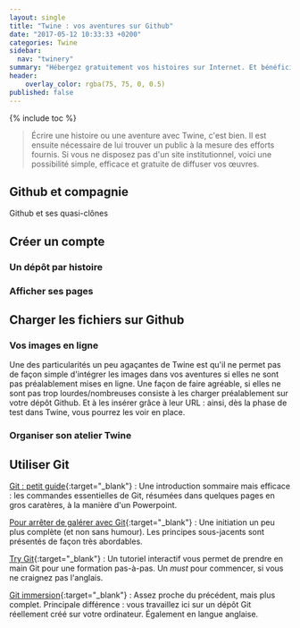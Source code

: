 ```yaml
---
layout: single
title: "Twine : vos aventures sur Github"
date: "2017-05-12 10:33:33 +0200"
categories: Twine
sidebar:
  nav: "twinery"
summary: "Hébergez gratuitement vos histoires sur Internet. Et bénéficiez d'un contrôle de versions pour le même prix."
header:
    overlay_color: rgba(75, 75, 0, 0.5)
published: false
---
```


{% include toc %}

> Écrire une histoire ou une aventure avec Twine, c'est bien. Il est ensuite nécessaire de lui trouver un public à la mesure des efforts fournis. Si vous ne disposez pas d'un site institutionnel, voici une possibilité simple, efficace et gratuite de diffuser vos œuvres.

## Github et compagnie
Github et ses quasi-clônes

## Créer un compte

### Un dépôt par histoire

### Afficher ses pages

## Charger les fichiers sur Github

### Vos images en ligne
Une des particularités un peu agaçantes de Twine est qu'il ne permet pas de façon simple d'intégrer les images dans vos aventures si elles ne sont pas préalablement mises en ligne.
Une façon de faire agréable, si elles ne sont pas trop lourdes/nombreuses consiste à les charger préalablement sur votre dépôt Github. Et à les insérer grâce à leur URL : ainsi, dès la phase de test dans Twine, vous pourrez les voir en place.

### Organiser son atelier Twine

## Utiliser Git

[Git : petit guide](http://rogerdudler.github.io/git-guide/index.fr.html){:target="_blank"}
: Une introduction sommaire mais efficace : les commandes essentielles de Git, résumées dans quelques pages en gros caratères, à la manière d'un Powerpoint.

[Pour arrêter de galérer avec Git](https://www.miximum.fr/blog/enfin-comprendre-git/){:target="_blank"}
: Une initiation un peu plus complète (et non sans humour). Les principes sous-jacents sont présentés de façon très abordables.

[Try Git](https://try.github.io/){:target="_blank"}
:  Un tutoriel interactif vous permet de prendre en main Git pour une formation pas-à-pas. Un *must* pour commencer, si vous ne craignez pas l'anglais.

[Git immersion](http://gitimmersion.com/index.html){:target="_blank"}
: Assez proche du précédent, mais plus complet. Principale différence : vous travaillez ici sur un dépôt Git réellement créé sur votre ordinateur. Également en langue anglaise.
